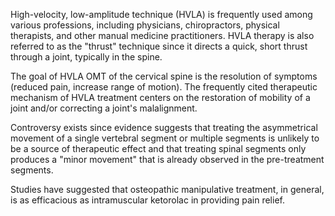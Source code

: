 High-velocity, low-amplitude technique (HVLA) is frequently used among various professions, including physicians, chiropractors, physical therapists, and other manual medicine practitioners. HVLA therapy is also referred to as the "thrust" technique since it directs a quick, short thrust through a joint, typically in the spine.

The goal of HVLA OMT of the cervical spine is the resolution of symptoms (reduced pain, increase range of motion). The frequently cited therapeutic mechanism of HVLA treatment centers on the restoration of mobility of a joint and/or correcting a joint's malalignment.

Controversy exists since evidence suggests that treating the asymmetrical movement of a single vertebral segment or multiple segments is unlikely to be a source of therapeutic effect and that treating spinal segments only produces a "minor movement" that is already observed in the pre-treatment segments.

Studies have suggested that osteopathic manipulative treatment, in general, is as efficacious as intramuscular ketorolac in providing pain relief.